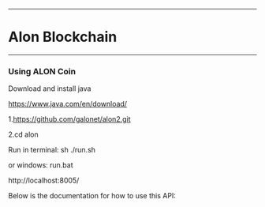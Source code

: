 ----
# Alon Blockchain  #


----
### Using ALON Coin ###

Download and install java

https://www.java.com/en/download/

1.https://github.com/galonet/alon2.git

2.cd alon

Run in terminal: sh ./run.sh

or windows: run.bat

http://localhost:8005/


Below is the documentation for how to use this API:

